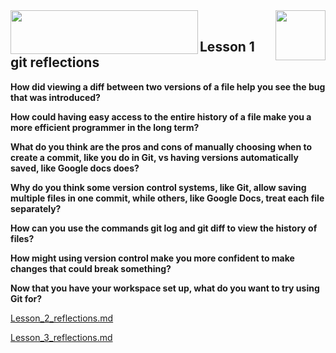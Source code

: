 
  <img align="right" src="http://media.w3guy.com/wp-content/uploads/2015/02/git.jpg" width="80" height="80"/> 
  <img align="left" src="https://www.kdnuggets.com/wp-content/uploads/udacity-logo.jpg" width="300" height="70"/>
  
   <img align="middle" src=""/>
   <img align="middle" src=""/>

 ## Lesson 1 git reflections ## 
**How did viewing a diff between two versions of a file help you see the bug that
was introduced?**


**How could having easy access to the entire history of a file make you a more
efficient programmer in the long term?**


**What do you think are the pros and cons of manually choosing when to create a
commit, like you do in Git, vs having versions automatically saved, like Google
docs does?**


**Why do you think some version control systems, like Git, allow saving multiple
files in one commit, while others, like Google Docs, treat each file separately?**


**How can you use the commands git log and git diff to view the history of files?**


**How might using version control make you more confident to make changes that
could break something?**


**Now that you have your workspace set up, what do you want to try using Git for?**

[Lesson_2_reflections.md](Lesson_2_reflections.md)

[Lesson_3_reflections.md](Lesson_3_reflections.md)


